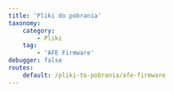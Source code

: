 ```yaml
---
title: 'Pliki do pobrania'
taxonomy:
    category:
        - Pliki
    tag:
        - 'AFE Firmware'
debugger: false
routes:
    default: /pliki-to-pobrania/afe-firmware
---
```


